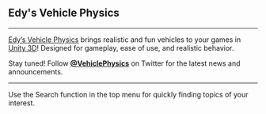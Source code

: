 
## Edy's Vehicle Physics

---

[Edy’s Vehicle Physics](https://www.assetstore.unity3d.com/en/#!/content/403) brings realistic and
fun vehicles to your games in [Unity 3D](http://unity3d.com)! Designed for gameplay, ease of use,
and realistic behavior.

Stay tuned! Follow **[@VehiclePhysics](https://twitter.com/VehiclePhysics)** on Twitter for the
latest news and announcements.

---

Use the Search function in the top menu for quickly finding topics of your interest.

